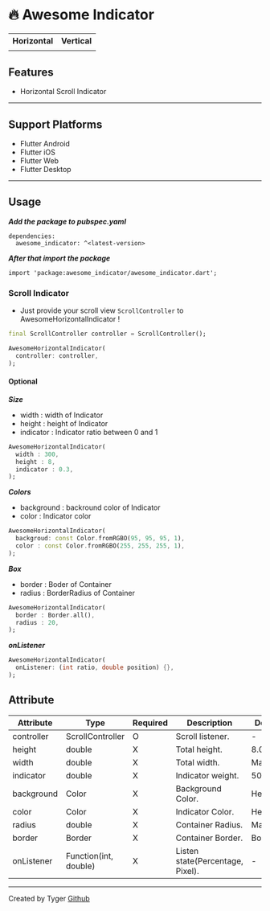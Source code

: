 # 🔥 Awesome Indicator

<table>
  <tr>
    <th>Horizontal</th>
    <th>Vertical</th>
  </tr>
  <tr>
     <td><img alt="" src="https://github.com/boglbbogl/awesome_indicator/assets/75574246/84f23b22-179a-4580-8997-891a60db33da" /></td>
    <td><img alt="" src="https://github.com/boglbbogl/awesome_indicator/assets/75574246/4d868eba-5bc2-40c1-bd1c-b2776516c8f2" /></td>
  <tr>
</table>

## Features

- Horizontal Scroll Indicator

-----------

## Support Platforms

- Flutter Android
- Flutter iOS
- Flutter Web
- Flutter Desktop

-----

## Usage

**_Add the package to pubspec.yaml_**

```
dependencies:
  awesome_indicator: ^<latest-version>
```

**_After that import the package_**

```
import 'package:awesome_indicator/awesome_indicator.dart';
```

### Scroll Indicator

- Just provide your scroll view ```ScrollController``` to AwesomeHorizontalIndicator !

```dart
final ScrollController controller = ScrollController();

AwesomeHorizontalIndicator(
  controller: controller,
);
```

#### Optional

**_Size_**

- width : width of Indicator
- height : height of Indicator
- indicator : Indicator ratio between 0 and 1

```dart
AwesomeHorizontalIndicator(
  width : 300,
  height : 8,
  indicator : 0.3,
);
```

**_Colors_**

- background : backround color of Indicator
- color : Indicator color

```dart
AwesomeHorizontalIndicator(
  backgroud: const Color.fromRGBO(95, 95, 95, 1),
  color : const Color.fromRGBO(255, 255, 255, 1),
);
```

**_Box_**

- border : Boder of Container
- radius : BorderRadius of Container

```dart
AwesomeHorizontalIndicator(
  border : Border.all(),
  radius : 20,
);
```

**_onListener_**

```dart
AwesomeHorizontalIndicator(
  onListener: (int ratio, double position) {},
);
```

## Attribute

| Attribute      | Type     | Required  | Description                 | Default Value                 |
| -------------- | --------------------- | ------------------------------------------------------------------------------------------------------------------------------------------------------------------------------------------------------------------------------------------------------------------------------------------------------------------------------------------------------------------------------------------------------------- | ------------------------ | ------------------------ |
| controller     | ScrollController      | O  | Scroll listener.                  | -               | 
| height         | double                | X  | Total height.                     | 8.0             | 
| width          | double                | X  | Total width.                      | Max width       | 
| indicator      | double                | X  | Indicator weight.                 | 50%             | 
| background     | Color                 | X  | Background Color.                 | Hex(#C3C3C3)    | 
| color          | Color                 | X  | Indicator Color.                  | Hex(#000000)    | 
| radius         | double                | X  | Container Radius.                 | Max width       | 
| border         | Border                | X  | Container Border.                 | Border.none     | 
| onListener     | Function(int, double) | X  | Listen state(Percentage, Pixel).  | -               | 






--------

Created by Tyger [Github](https://github.com/boglbbogl)
